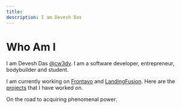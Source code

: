 ```yaml
---
title: 
description: I am Devesh Das
---
```


# Who Am I

I am Devesh Das [@cw3dv](https://twitter.com/cw3dv).
I am a software developer, entrepreneur, bodybuilder and student.

I am currently working on [Frontavo](https://frontavo.vercel.app)
and [LandingFusion](https://landingfusion.vercel.app).
Here are the [projects](/projects) that I have worked on.

On the road to acquiring phenomenal power.
